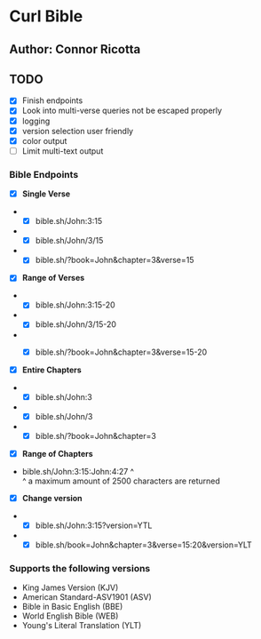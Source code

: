 # Curl Bible
## Author: Connor Ricotta
## TODO
- [X] Finish endpoints
- [X] Look into multi-verse queries not be escaped properly
- [X] logging
- [X] version selection user friendly
- [X] color output
- [ ] Limit multi-text output
### Bible Endpoints 
- [X] **Single Verse**
* - [X] bible.sh/John:3:15
* - [X] bible.sh/John/3/15
* - [X] bible.sh/?book=John&chapter=3&verse=15

- [X] **Range of Verses**
* - [X] bible.sh/John:3:15-20
* - [X] bible.sh/John/3/15-20
* - [X] bible.sh/?book=John&chapter=3&verse=15-20

 
- [X] **Entire Chapters**
* - [X] bible.sh/John:3
* - [X] bible.sh/John/3
* - [X] bible.sh/?book=John&chapter=3

- [X] **Range of Chapters**
* bible.sh/John:3:15:John:4:27 ^ \
^ a maximum amount of 2500 characters are returned

- [X] **Change version**
* - [X] bible.sh/John:3:15?version=YTL
* - [X] bible.sh/book=John&chapter=3&verse=15:20&version=YLT
### Supports the following versions
   - King James Version (KJV)
   - American Standard-ASV1901 (ASV)
   - Bible in Basic English (BBE)
   - World English Bible (WEB)
   - Young's Literal Translation (YLT)

